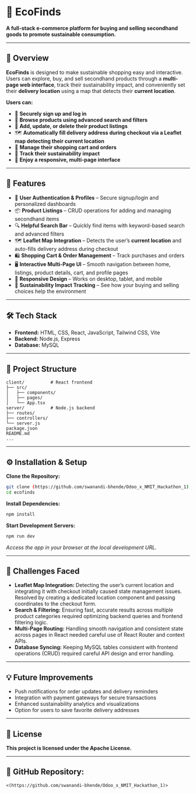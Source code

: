 # 🌿 **EcoFinds**

**A full-stack e-commerce platform for buying and selling secondhand goods to promote sustainable consumption.**

---

## 📌 **Overview**

**EcoFinds** is designed to make sustainable shopping easy and interactive. Users can explore, buy, and sell secondhand products through a **multi-page web interface**, track their sustainability impact, and conveniently set their **delivery location** using a map that detects their **current location**.

**Users can:**

* 🔐 **Securely sign up and log in**
* 🔎 **Browse products using advanced search and filters**
* 📝 **Add, update, or delete their product listings**
* 🗺️ **Automatically fill delivery address during checkout via a Leaflet map detecting their current location**
* 🛒 **Manage their shopping cart and orders**
* 🌱 **Track their sustainability impact**
* 📱 **Enjoy a responsive, multi-page interface**

---

## 🚀 **Features**

* 🛒 **User Authentication & Profiles** – Secure signup/login and personalized dashboards
* 📦 **Product Listings** – CRUD operations for adding and managing secondhand items
* 🔍 **Helpful Search Bar** – Quickly find items with keyword-based search and advanced filters
* 🗺️ **Leaflet Map Integration** – Detects the user’s **current location** and auto-fills delivery address during checkout
* 🛍️ **Shopping Cart & Order Management** – Track purchases and orders
* 🖥️ **Interactive Multi-Page UI** – Smooth navigation between home, listings, product details, cart, and profile pages
* 📱 **Responsive Design** – Works on desktop, tablet, and mobile
* 🌱 **Sustainability Impact Tracking** – See how your buying and selling choices help the environment

---

## 🛠️ **Tech Stack**

* **Frontend:** HTML, CSS, React, JavaScript, Tailwind CSS, Vite
* **Backend:** Node.js, Express
* **Database:** MySQL

---

## 📂 **Project Structure**

```
client/          # React frontend
├── src/
│   ├── components/
│   ├── pages/
│   └── App.tsx
server/          # Node.js backend
├── routes/
├── controllers/
└── server.js
package.json
README.md
...
```

---

## ⚙️ **Installation & Setup**

**Clone the Repository:**

```bash
git clone (https://github.com/swanandi-bhende/Odoo_x_NMIT_Hackathon_1)
cd ecofinds
```

**Install Dependencies:**

```bash
npm install
```

**Start Development Servers:**

```bash
npm run dev
```

*Access the app in your browser at the local development URL.*

---

## 🐞 **Challenges Faced**

* **Leaflet Map Integration:** Detecting the user’s current location and integrating it with checkout initially caused state management issues. Resolved by creating a dedicated location component and passing coordinates to the checkout form.
* **Search & Filtering:** Ensuring fast, accurate results across multiple product categories required optimizing backend queries and frontend filtering logic.
* **Multi-Page Routing:** Handling smooth navigation and consistent state across pages in React needed careful use of React Router and context APIs.
* **Database Syncing:** Keeping MySQL tables consistent with frontend operations (CRUD) required careful API design and error handling.

---

## 💡 **Future Improvements**

* Push notifications for order updates and delivery reminders
* Integration with payment gateways for secure transactions
* Enhanced sustainability analytics and visualizations
* Option for users to save favorite delivery addresses

---

## 📜 **License**

**This project is licensed under the Apache License.**

---

## 🔗 **GitHub Repository:**

`<(https://github.com/swanandi-bhende/Odoo_x_NMIT_Hackathon_1)>`
